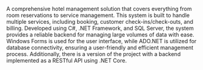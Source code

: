 A comprehensive hotel management solution that covers everything from room reservations to service management. This system is built to handle multiple services, including booking, customer check-ins/check-outs, and billing. Developed using C#, .NET Framework, and SQL Server, the system provides a reliable backend for managing large volumes of data with ease. Windows Forms is used for the user interface, while ADO.NET is utilized for database connectivity, ensuring a user-friendly and efficient management process. Additionally, there is a version of the project with a backend implemented as a RESTful API using .NET Core.
